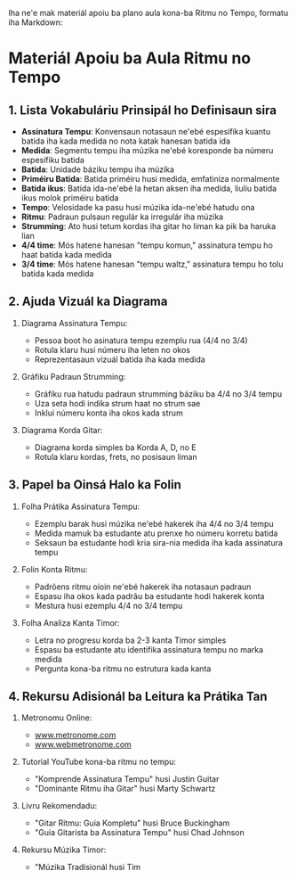 Iha ne'e mak materiál apoiu ba plano aula kona-ba Ritmu no Tempo, formatu iha Markdown:

# Materiál Apoiu ba Aula Ritmu no Tempo

## 1. Lista Vokabuláriu Prinsipál ho Definisaun sira

- **Assinatura Tempu**: Konvensaun notasaun ne'ebé espesifika kuantu batida iha kada medida no nota katak hanesan batida ida
- **Medida**: Segmentu tempu iha múzika ne'ebé koresponde ba númeru espesífiku batida
- **Batida**: Unidade báziku tempu iha múzika
- **Priméiru Batida**: Batida priméiru husi medida, emfatiniza normalmente
- **Batida ikus**: Batida ida-ne'ebé la hetan aksen iha medida, liuliu batida ikus molok priméiru batida
- **Tempo**: Velosidade ka pasu husi múzika ida-ne'ebé hatudu ona
- **Ritmu**: Padraun pulsaun regulár ka irregulár iha múzika
- **Strumming**: Ato husi tetum kordas iha gitar ho liman ka pik ba haruka lian
- **4/4 time**: Mós hatene hanesan "tempu komun," assinatura tempu ho haat batida kada medida
- **3/4 time**: Mós hatene hanesan "tempu waltz," assinatura tempu ho tolu batida kada medida

## 2. Ajuda Vizuál ka Diagrama

1. Diagrama Assinatura Tempu:
   - Pessoa boot ho asinatura tempu ezemplu rua (4/4 no 3/4)
   - Rotula klaru husi númeru iha leten no okos
   - Reprezentasaun vizuál batida iha kada medida

2. Gráfiku Padraun Strumming:
   - Gráfiku rua hatudu padraun strumming báziku ba 4/4 no 3/4 tempu
   - Uza seta hodi indika strum haat no strum sae
   - Inklui númeru konta iha okos kada strum

3. Diagrama Korda Gitar:
   - Diagrama korda simples ba Korda A, D, no E
   - Rotula klaru kordas, frets, no posisaun liman

## 3. Papel ba Oinsá Halo ka Folin

1. Folha Prátika Assinatura Tempu:
   - Ezemplu barak husi múzika ne'ebé hakerek iha 4/4 no 3/4 tempu
   - Medida mamuk ba estudante atu prenxe ho númeru korretu batida
   - Seksaun ba estudante hodi kria sira-nia medida iha kada assinatura tempu

2. Folin Konta Ritmu:
   - Padrõens ritmu oioin ne'ebé hakerek iha notasaun padraun
   - Espasu iha okos kada padrãu ba estudante hodi hakerek konta
   - Mestura husi ezemplu 4/4 no 3/4 tempu

3. Folha Analiza Kanta Timor:
   - Letra no progresu korda ba 2-3 kanta Timor simples
   - Espasu ba estudante atu identifika assinatura tempu no marka medida
   - Pergunta kona-ba ritmu no estrutura kada kanta

## 4. Rekursu Adisionál ba Leitura ka Prátika Tan

1. Metronomu Online:
   - www.metronome.com
   - www.webmetronome.com

2. Tutorial YouTube kona-ba ritmu no tempu:
   - "Komprende Assinatura Tempu" husi Justin Guitar
   - "Dominante Ritmu iha Gitar" husi Marty Schwartz

3. Livru Rekomendadu:
   - "Gitar Ritmu: Guia Kompletu" husi Bruce Buckingham
   - "Guia Gitarista ba Assinatura Tempu" husi Chad Johnson

4. Rekursu Múzika Timor:
   - "Múzika Tradisionál husi Tim